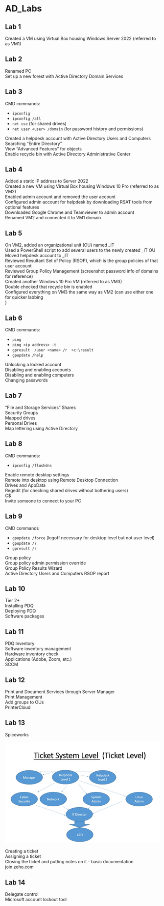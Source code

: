 # AD_Labs

##

## Lab 1
Created a VM using Virtual Box housing Windows Server 2022 (referred to as VM1) <br>

## Lab 2
Renamed PC <br>
Set up a new forest with Active Directory Domain Services <br>


## Lab 3
CMD commands:
- `ipconfig` <br>
- `ipconfig /all` <br>
- `net use` (for shared drives) <br>
- `net user <user> /domain` (for password history and permissions) <br>

Created a helpdesk account with Active Directory Users and Computers <br>
Searching “Entire Directory” <br>
View “Advanced Features” for objects <br>
Enable recycle bin with Active Directory Administrative Center <br>


## Lab 4
Added a static IP address to Server 2022 <br>
Created a new VM using Virtual Box housing Windows 10 Pro (referred to as VM2) <br>
Enabled admin account and removed the user account <br>
Configured admin account for helpdesk by downloading RSAT tools from optional features <br>
Downloaded Google Chrome and Teamviewer to admin account <br>
Renamed VM2 and connected it to VM1 domain  <br>

## Lab 5
On VM2, added an organizational unit (OU) named _IT <br>
Used a PowerShell script to add several users to the newly created _IT OU <br>
Moved helpdesk account to _IT <br>
Reviewed Resultant Set of Policy (RSOP), which is the group policies of that user account <br>
Reviewed Group Policy Management (screenshot password info of domains for reference) <br>
Created another Windows 10 Pro VM (referred to as VM3) <br>
Double checked that recycle bin is enabled <br>
Configured everything on VM3 the same way as VM2 (can use either one for quicker labbing <br>)

## Lab 6
CMD commands:
- `ping` <br>
- `ping <ip address> -t` <br>
- `gpresult  /user <name> /r  >c:\result` <br>
- `gpupdate /help` <br>

Unlocking a locked account <br>
Disabling and enabling accounts <br>
Disabling and enabling computers <br>
Changing passwords <br>


## Lab 7
“File and Storage Services” Shares <br>
Security Groups <br>
Mapped drives  <br>
Personal Drives <br>
Map lettering using Active Directory <br>

## Lab 8
CMD commands:
- `ipconfig /flushdns` <br>

Enable remote desktop settings <br>
Remote into desktop using Remote Desktop Connection <br>
Drives and AppData <br>
Regedit (for checking shared drives without bothering users) <br>
C$ <br>
Invite someone to connect to your PC <br>

## Lab 9 
CMD commands
- `gpupdate /force` (logoff necessary for desktop level but not user level)
- `gpupdate /?`
- `gpresult /r` <br>

Group policy <br>
Group policy admin permission override <br>
Group Policy Results Wizard <br>
Active Directory Users and Computers RSOP report <br>



## Lab 10
Tier 2+ <br>
Installing PDQ <br>
Deploying PDQ <br>
Software packages <br>


## Lab 11
PDQ Inventory <br>
Software inventory management <br>
Hardware inventory check <br>
Applications (Adobe, Zoom, etc.) <br>
SCCM <br>

## Lab 12
Print and Document Services through Server Manager <br>
Print Management<br>
Add groups to OUs<br>
PrinterCloud<br>

## Lab 13
Spiceworks <br> <br>
![ticket map outline](https://github.com/bqazi/AD_Labs/blob/main/ticket_map.png) <br> <br>
Creating a ticket<br>
Assigning a ticket<br>
Closing the ticket and putting notes on it - basic documentation<br>
join.zoho.com<br>

## Lab 14
Delegate control <br>
Microsoft account lockout tool <br>

